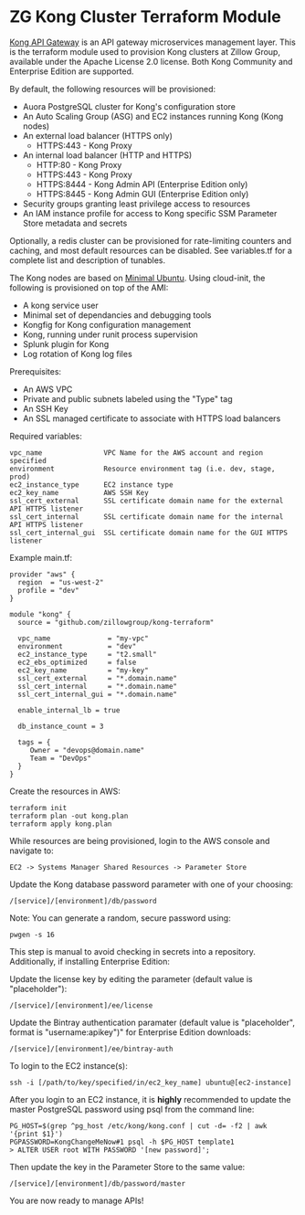 # ZG Kong Cluster Terraform Module

[Kong API Gateway](https://konghq.com/) is an API gateway microservices
management layer. This is the terraform module used to provision Kong
clusters at Zillow Group, available under the Apache License 2.0 
license. Both Kong Community and Enterprise Edition are supported.

By default, the following resources will be provisioned:

- Auora PostgreSQL cluster for Kong's configuration store
- An Auto Scaling Group (ASG) and EC2 instances running Kong (Kong nodes)
- An external load balancer (HTTPS only)
  - HTTPS:443 - Kong Proxy
- An internal load balancer (HTTP and HTTPS)
  - HTTP:80 - Kong Proxy
  - HTTPS:443 - Kong Proxy
  - HTTPS:8444 - Kong Admin API (Enterprise Edition only)
  - HTTPS:8445 - Kong Admin GUI (Enterprise Edition only)
- Security groups granting least privilege access to resources
- An IAM instance profile for access to Kong specific SSM Parameter Store 
  metadata and secrets

Optionally, a redis cluster can be provisioned for rate-limiting counters 
and caching, and most default resources can be disabled.  See variables.tf
for a complete list and description of tunables. 

The Kong nodes are based on [Minimal Ubuntu](https://wiki.ubuntu.com/Minimal).
Using cloud-init, the following is provisioned on top of the AMI:

- A kong service user
- Minimal set of dependancies and debugging tools
- Kongfig for Kong configuration management
- Kong, running under runit process supervision
- Splunk plugin for Kong
- Log rotation of Kong log files

Prerequisites:

- An AWS VPC
- Private and public subnets labeled using the "Type" tag
- An SSH Key
- An SSL managed certificate to associate with HTTPS load balancers

Required variables:

    vpc_name               VPC Name for the AWS account and region specified
    environment            Resource environment tag (i.e. dev, stage, prod)
    ec2_instance_type      EC2 instance type
    ec2_key_name           AWS SSH Key
    ssl_cert_external      SSL certificate domain name for the external API HTTPS listener
    ssl_cert_internal      SSL certificate domain name for the internal API HTTPS listener
    ssl_cert_internal_gui  SSL certificate domain name for the GUI HTTPS listener

Example main.tf:

    provider "aws" {
      region  = "us-west-2"
      profile = "dev"
    }

    module "kong" {
      source = "github.com/zillowgroup/kong-terraform"

      vpc_name              = "my-vpc"
      environment           = "dev"
      ec2_instance_type     = "t2.small"
      ec2_ebs_optimized     = false
      ec2_key_name          = "my-key"
      ssl_cert_external     = "*.domain.name"
      ssl_cert_internal     = "*.domain.name"
      ssl_cert_internal_gui = "*.domain.name"

      enable_internal_lb = true

      db_instance_count = 3

      tags = {
         Owner = "devops@domain.name"
         Team = "DevOps"
      }
    }

Create the resources in AWS:

    terraform init
    terraform plan -out kong.plan
    terraform apply kong.plan

While resources are being provisioned, login to the AWS console and navigate
to:

    EC2 -> Systems Manager Shared Resources -> Parameter Store

Update the Kong database password parameter with one of your choosing:

    /[service]/[environment]/db/password

Note: You can generate a random, secure password using:

    pwgen -s 16

This step is manual to avoid checking in secrets into a repository. 
Additionally, if installing Enterprise Edition:

Update the license key by editing the parameter (default value is "placeholder"):
 
    /[service]/[environment]/ee/license

Update the Bintray authentication paramater (default value is "placeholder", format is 
"username:apikey")" for Enterprise Edition downloads:

    /[service]/[environment]/ee/bintray-auth

To login to the EC2 instance(s):

    ssh -i [/path/to/key/specified/in/ec2_key_name] ubuntu@[ec2-instance]

After you login to an EC2 instance, it is **highly** recommended to update 
the master PostgreSQL password using psql from the command line:

    PG_HOST=$(grep ^pg_host /etc/kong/kong.conf | cut -d= -f2 | awk '{print $1}')
    PGPASSWORD=KongChangeMeNow#1 psql -h $PG_HOST template1
    > ALTER USER root WITH PASSWORD '[new password]';

Then update the key in the Parameter Store to the same value:

    /[service]/[environment]/db/password/master

You are now ready to manage APIs!
